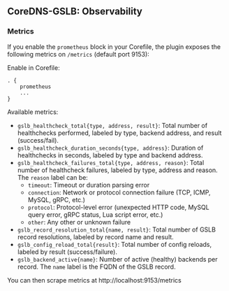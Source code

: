 
## CoreDNS-GSLB: Observability

### Metrics

If you enable the `prometheus` block in your Corefile, the plugin exposes the following metrics on `/metrics` (default port 9153):

Enable in Corefile:
```
. {
    prometheus
    ...
}
```

Available metrics:
- `gslb_healthcheck_total{type, address, result}`: Total number of healthchecks performed, labeled by type, backend address, and result (success/fail).
- `gslb_healthcheck_duration_seconds{type, address}`: Duration of healthchecks in seconds, labeled by type and backend address.
- `gslb_healthcheck_failures_total{type, address, reason}`: Total number of healthcheck failures, labeled by type, address and reason. The `reason` label can be:
    - `timeout`: Timeout or duration parsing error
    - `connection`: Network or protocol connection failure (TCP, ICMP, MySQL, gRPC, etc.)
    - `protocol`: Protocol-level error (unexpected HTTP code, MySQL query error, gRPC status, Lua script error, etc.)
    - `other`: Any other or unknown failure
- `gslb_record_resolution_total{name, result}`: Total number of GSLB record resolutions, labeled by record name and result.
- `gslb_config_reload_total{result}`: Total number of config reloads, labeled by result (success/failure).
- `gslb_backend_active{name}`: Number of active (healthy) backends per record. The `name` label is the FQDN of the GSLB record.


You can then scrape metrics at http://localhost:9153/metrics
